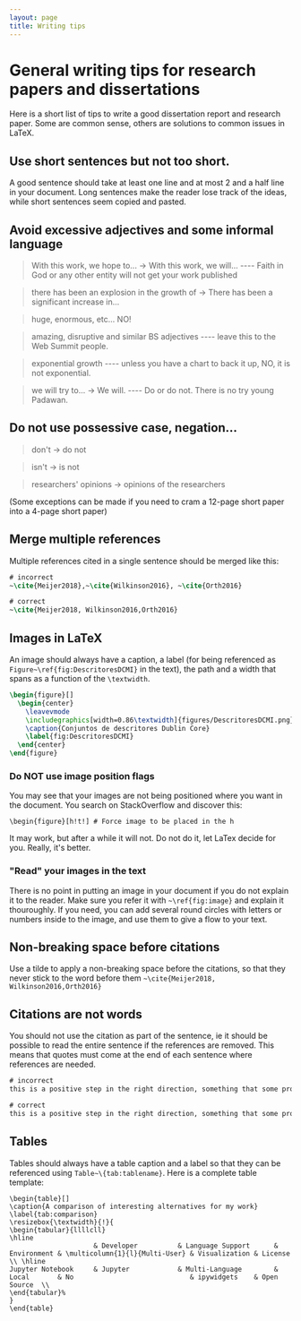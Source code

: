 ```yaml
---
layout: page
title: Writing tips
---
```


# General writing tips for research papers and dissertations

Here is a short list of tips to write a good dissertation report and research paper. Some are common sense, others are solutions to common issues in LaTeX.

## Use short sentences but not too short.

A good sentence should take at least one line and at most 2 and a half line in your document. Long sentences make the reader lose track of the ideas, while short sentences seem copied and pasted.

## Avoid excessive adjectives and some informal language

> With this work, we hope to... → With this work, we will... ---- Faith in God or any other entity will not get your work published

> there has been an explosion in the growth of → There has been a significant increase in...

> huge, enormous, etc... NO!

> amazing, disruptive and similar BS adjectives ---- leave this to the Web Summit people.

> exponential growth ---- unless you have a chart to back it up, NO, it is not exponential.

> we will try to... → We will. ---- Do or do not. There is no try young Padawan.

## Do not use possessive case, negation...

> don't → do not

> isn't → is not

> researchers' opinions → opinions of the researchers

(Some exceptions can be made if you need to cram a 12-page short paper into a 4-page short paper)

## Merge multiple references

Multiple references cited in a single sentence should be merged like this:

```tex
# incorrect
~\cite{Meijer2018},~\cite{Wilkinson2016}, ~\cite{Orth2016}

# correct
~\cite{Meijer2018, Wilkinson2016,Orth2016}
```

## Images in LaTeX

An image should always have a caption, a label (for being referenced as `Figure~\ref{fig:DescritoresDCMI}` in the text), the path and a width that spans as a function of the `\textwidth`.

```tex
\begin{figure}[]
  \begin{center}
    \leavevmode
    \includegraphics[width=0.86\textwidth]{figures/DescritoresDCMI.png}
    \caption{Conjuntos de descritores Dublin Core}
    \label{fig:DescritoresDCMI}
  \end{center}
\end{figure}
```

### Do NOT use image position flags

You may see that your images are not being positioned where you want in the document. You search on StackOverflow and discover this:

``\begin{figure}[h!t!] # Force image to be placed in the h``

It may work, but after a while it will not. Do not do it, let LaTex decide for you. Really, it's better.

### "Read" your images in the text

There is no point in putting an image in your document if you do not explain it to the reader. Make sure you refer it with  `~\ref{fig:image}` and explain it thouroughly. If you need, you can add several round circles with letters or numbers inside to the image, and use them to give a flow to your text.

## Non-breaking space before citations

Use a tilde to apply a non-breaking space before the citations, so that they never stick to the word before them `~\cite{Meijer2018, Wilkinson2016,Orth2016}`

## Citations are not words

You should not use the citation as part of the sentence, ie it should be possible to read the entire sentence if the references are removed. This means that quotes must come at the end of each sentence where references are needed.

```tex
# incorrect
this is a positive step in the right direction, something that some projects such as ~\cite{Meijer2018, Wilkinson2016,Orth2016} aim to set as the norm.

# correct
this is a positive step in the right direction, something that some projects aim to set as the norm~\cite{Meijer2018, Wilkinson2016,Orth2016}.
```

## Tables

Tables should always have a table caption and a label so that they can be referenced using `Table~\{tab:tablename}`. Here is a complete table template:

```
\begin{table}[]
\caption{A comparison of interesting alternatives for my work}
\label{tab:comparison}
\resizebox{\textwidth}{!}{
\begin{tabular}{llllcll}
\hline
                     & Developer          & Language Support      & Environment & \multicolumn{1}{l}{Multi-User} & Visualization & License       \\ \hline
Jupyter Notebook     & Jupyter            & Multi-Language        & Local       & No                             & ipywidgets    & Open Source  \\
\end{tabular}%
}
\end{table}
```
